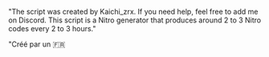 "The script was created by Kaichi_zrx. If you need help, feel free to add me on Discord.
This script is a Nitro generator that produces around 2 to 3 Nitro codes every 2 to 3 hours."


"Créé par un 🇫🇷
